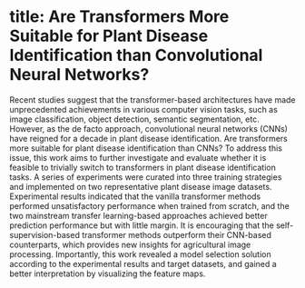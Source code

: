 # title: Are Transformers More Suitable for Plant Disease Identification than Convolutional Neural Networks?

Recent studies suggest that the transformer-based architectures have made unprecedented achievements in various computer vision tasks, such as image classification, object detection, semantic segmentation, etc. However, as the de facto approach, convolutional neural networks (CNNs) have reigned for a decade in plant disease identification. Are transformers more suitable for plant disease identification than CNNs? To address this issue, this work aims to further investigate and evaluate whether it is feasible to trivially switch to transformers in plant disease identification tasks. A series of experiments were curated into three training strategies and implemented on two representative plant disease image datasets. Experimental results indicated that the vanilla transformer methods performed unsatisfactory performance when trained from scratch, and the two mainstream transfer learning-based approaches achieved better prediction performance but with little margin. It is encouraging that the self-supervision-based transformer methods outperform their CNN-based counterparts, which provides new insights for agricultural image processing. Importantly, this work revealed a model selection solution according to the experimental results and target datasets, and gained a better interpretation by visualizing the feature maps.
